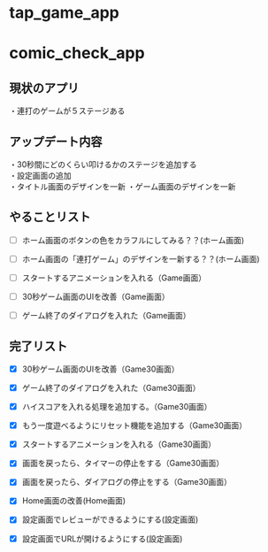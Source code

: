 # tap_game_app

# comic_check_app

## 現状のアプリ  
・連打のゲームが５ステージある  


## アップデート内容
・30秒間にどのくらい叩けるかのステージを追加する  
・設定画面の追加  
・タイトル画面のデザインを一新
・ゲーム画面のデザインを一新



## やることリスト
- [ ] ホーム画面のボタンの色をカラフルにしてみる？？(ホーム画面)
- [ ] ホーム画面の「連打ゲーム」のデザインを一新する？？(ホーム画面)

- [ ] スタートするアニメーションを入れる（Game画面）
- [ ] 30秒ゲーム画面のUIを改善（Game画面）
- [ ] ゲーム終了のダイアログを入れた（Game画面）

## 完了リスト
- [x] 30秒ゲーム画面のUIを改善（Game30画面）
- [x] ゲーム終了のダイアログを入れた（Game30画面）
- [x] ハイスコアを入れる処理を追加する。（Game30画面）
- [x] もう一度遊べるようにリセット機能を追加する（Game30画面）
- [x] スタートするアニメーションを入れる（Game30画面）
- [x] 画面を戻ったら、タイマーの停止をする（Game30画面）
- [x] 画面を戻ったら、ダイアログの停止をする（Game30画面）
- [x] Home画面の改善(Home画面)
- [x] 設定画面でレビューができるようにする(設定画面)
- [x] 設定画面でURLが開けるようにする(設定画面)
 
